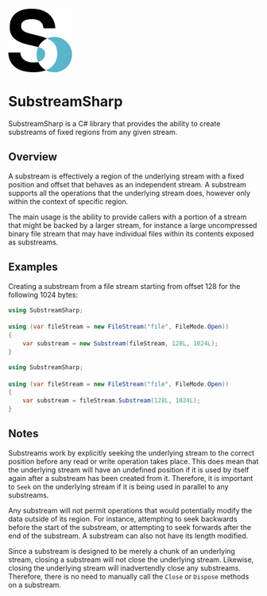 ![Icon](Icon.png)

# SubstreamSharp

SubstreamSharp is a C# library that provides the ability to create substreams of fixed regions from any given stream.

## Overview

A substream is effectively a region of the underlying stream with a fixed position and offset that behaves as an independent stream. A substream supports all the operations that the underlying stream does, however only within the context of specific region.

The main usage is the ability to provide callers with a portion of a stream that might be backed by a larger stream, for instance a large uncompressed binary file stream that may have individual files within its contents exposed as substreams.

## Examples

Creating a substream from a file stream starting from offset 128 for the following 1024 bytes:

```csharp
using SubstreamSharp;

using (var fileStream = new FileStream("file", FileMode.Open))
{
	var substream = new Substream(fileStream, 128L, 1024L);
}
```

```csharp
using SubstreamSharp;

using (var fileStream = new FileStream("file", FileMode.Open))
{
	var substream = fileStream.Substream(128L, 1024L);
}
```

## Notes

Substreams work by explicitly seeking the underlying stream to the correct position before any read or write operation takes place. This does mean that the underlying stream will have an undefined position if it is used by itself again after a substream has been created from it. Therefore, it is important to `Seek` on the underlying stream if it is being used in parallel to any substreams.

Any substream will not permit operations that would potentially modify the data outside of its region. For instance, attempting to seek backwards before the start of the substream, or attempting to seek forwards after the end of the substream. A substream can also not have its length modified.

Since a substream is designed to be merely a chunk of an underlying stream, closing a substream will not close the underlying stream. Likewise, closing the underlying stream will inadvertendly close any substreams. Therefore, there is no need to manually call the `Close` or `Dispose` methods on a substream.
